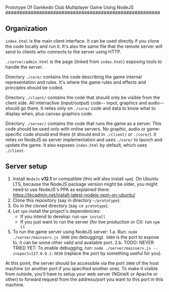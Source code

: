 Prototype Of Gamkedo Club Multiplayer Game Using NodeJS
#######################################################

Organization
------------

`index.html` is the main client interface. It can be used directly if you clone the code locally and run it.
It's also the same file that the remote server will send to clients who connects to the server using HTTP.

`./server/admin.html` is the page (linked from `index.html`) exposing tools to handle the server.

Directory `./core/` contains the code describing the game internal representation and rules.
It's where the game rules and effects and principles should be coded.

Directory `./client/` contains the code that should only be visible from the client side.
All interractive (input/output) code-- input, graphics and audio-- should go there.
It relies only on `./core/` code and data to know what to display when, plus canvas graphics code.

Directory `./server/` contains the code that runs the game as a server.
This code should be used only with online servers.
No graphic, audio or game-specific code should end there (it should end in `./client/` or `./core/`).
It relies on NodeJS as server implementation and uses `./core/` to launch and update the game.
It also exposes `index.html` by default, which uses `./client`.

Server setup
------------

1. Install `NodeJs` **v12.1** or compatible (this will also install `npm`).
    On Ubuntu LTS, because the NodeJS package version might be older, you might need to use NodeJS's PPA as explained there: https://tecadmin.net/install-latest-nodejs-npm-on-ubuntu/
2. Clone this repository (say in directory `~/prototype`).
3. Go in the cloned directory (say `cd prototype`).
4. Let `npm` install the project's dependencies: 
   - If you intend to develop: run `npm install`
   - If you just want to run the server (for live production or CI): run `npm ci`
5. To run the game server using NodeJS server:
   1.a. Run: `node ./server/mainserv.js 3000` (no debugging). `3000` is the port to expose to, it can be some other valid and available port.
   2.b. TODO: NEVER TRIED YET: To enable debugging, run: `node ./server/mainserv.js --inspect=127.0.0.1:3030` (replace the port by something useful for you). 

At this point, the server should be accessible via the port `3000` of the host machine (or another port if you specified another one).
To make it visible from outside, you'll have to setup your web server (NGineX or Apache or other) to forward request from the address/port you want to this port in this machine.





